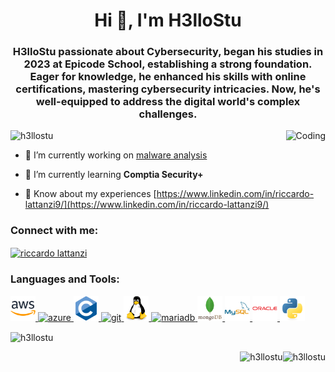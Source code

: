 <h1 align="center">Hi 👋, I'm H3lloStu</h1>
<h3 align="center">H3lloStu passionate about Cybersecurity, began his studies in 2023 at Epicode School, establishing a strong foundation. Eager for knowledge, he enhanced his skills with online certifications, mastering cybersecurity intricacies. Now, he's well-equipped to address the digital world's complex challenges.</h3>
<img align="right" alt="Coding" widht="400" src="https://guruprasad.codes/_next/image?url=%2F_next%2Fstatic%2Fmedia%2Fcoder.41289687.gif&w=750&q=75">

<p align="left"> <img src="https://komarev.com/ghpvc/?username=h3llostu&label=Profile%20views&color=0e75b6&style=flat" alt="h3llostu" /> </p>

- 🔭 I’m currently working on [malware analysis](https://github.com/H3lloStu)

- 🌱 I’m currently learning **Comptia Security+**

- 📄 Know about my experiences [https://www.linkedin.com/in/riccardo-lattanzi9/](https://www.linkedin.com/in/riccardo-lattanzi9/)

<h3 align="left">Connect with me:</h3>
<p align="left">
<a href="https://linkedin.com/in/riccardo lattanzi" target="blank"><img align="center" src="https://raw.githubusercontent.com/rahuldkjain/github-profile-readme-generator/master/src/images/icons/Social/linked-in-alt.svg" alt="riccardo lattanzi" height="30" width="40" /></a>
</p>

<h3 align="left">Languages and Tools:</h3>
<p align="left"> <a href="https://aws.amazon.com" target="_blank" rel="noreferrer"> <img src="https://raw.githubusercontent.com/devicons/devicon/master/icons/amazonwebservices/amazonwebservices-original-wordmark.svg" alt="aws" width="40" height="40"/> </a> <a href="https://azure.microsoft.com/en-in/" target="_blank" rel="noreferrer"> <img src="https://www.vectorlogo.zone/logos/microsoft_azure/microsoft_azure-icon.svg" alt="azure" width="40" height="40"/> </a> <a href="https://www.cprogramming.com/" target="_blank" rel="noreferrer"> <img src="https://raw.githubusercontent.com/devicons/devicon/master/icons/c/c-original.svg" alt="c" width="40" height="40"/> </a> <a href="https://git-scm.com/" target="_blank" rel="noreferrer"> <img src="https://www.vectorlogo.zone/logos/git-scm/git-scm-icon.svg" alt="git" width="40" height="40"/> </a> <a href="https://www.linux.org/" target="_blank" rel="noreferrer"> <img src="https://raw.githubusercontent.com/devicons/devicon/master/icons/linux/linux-original.svg" alt="linux" width="40" height="40"/> </a> <a href="https://mariadb.org/" target="_blank" rel="noreferrer"> <img src="https://www.vectorlogo.zone/logos/mariadb/mariadb-icon.svg" alt="mariadb" width="40" height="40"/> </a> <a href="https://www.mongodb.com/" target="_blank" rel="noreferrer"> <img src="https://raw.githubusercontent.com/devicons/devicon/master/icons/mongodb/mongodb-original-wordmark.svg" alt="mongodb" width="40" height="40"/> </a> <a href="https://www.mysql.com/" target="_blank" rel="noreferrer"> <img src="https://raw.githubusercontent.com/devicons/devicon/master/icons/mysql/mysql-original-wordmark.svg" alt="mysql" width="40" height="40"/> </a> <a href="https://www.oracle.com/" target="_blank" rel="noreferrer"> <img src="https://raw.githubusercontent.com/devicons/devicon/master/icons/oracle/oracle-original.svg" alt="oracle" width="40" height="40"/> </a> <a href="https://www.python.org" target="_blank" rel="noreferrer"> <img src="https://raw.githubusercontent.com/devicons/devicon/master/icons/python/python-original.svg" alt="python" width="40" height="40"/> </a> </p>

<p><img align="center" src="https://github-readme-stats.vercel.app/api/top-langs?username=h3llostu&show_icons=true&locale=en&layout=compact" alt="h3llostu" /></p>

<p><img align="right" src="https://github-readme-stats.vercel.app/api?username=h3llostu&show_icons=true&locale=en" alt="h3llostu" /></p>

<p><img align="right" src="https://github-readme-streak-stats.herokuapp.com/?user=h3llostu&" alt="h3llostu" /></p>
